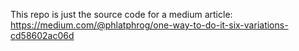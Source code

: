 This repo is just the source code for a medium article: https://medium.com/@phlatphrog/one-way-to-do-it-six-variations-cd58602ac06d